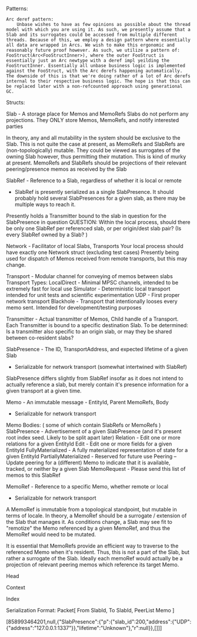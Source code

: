 Patterns:

    Arc deref pattern:
        Unbase wishes to have as few opinions as possible about the thread model with which you are using it. As such, we presently assume that a Slab and its surrogates could be accessed from multiple different threads. Because of this, we employ a design pattern where essentially all data are wrapped in Arcs. We wish to make this ergonomic and reasonably future proof however. As such, we utilize a pattern of: FooStruct(Arc<FooStructInner>), where the outer FooStruct is essentially just an Arc newtype with a deref impl yeilding the FooStructInner. Essentially all unbase business logic is implemented against the FooStruct, with the Arc derefs happening automatically. The downside of this is that we're doing rather of a lot of Arc derefs internal to their respective business logic. The hope is that this can be replaced later with a non-refcounted approach using generational GC.

Structs:

Slab - A storage place for Memos and MemoRefs
  Slabs do not perform any projections. They ONLY store Memos, MemoRefs, and notify interested parties

  In theory, any and all mutability in the system should be exclusive to the Slab.
  This is not quite the case at present, as MemoRefs and SlabRefs are (non-topologically) mutable. They could be viewed as surrogates of the owning Slab however, thus permitting their mutation.
  This is kind of murky at present. MemoRefs and SlabRefs should be projections of their relevant peering/presence memos as received by the Slab

SlabRef - Reference to a Slab, regardless of whether it is local or remote
  * SlabRef is presently serialized as a single SlabPresence. It should probably hold several SlabPresences for a given slab, as there may be multiple ways to reach it.

  Presently holds a Transmitter bound to the slab in question for the SlabPresence in question
  QUESTION: Within the local process, should there be only one SlabRef per referenced slab, or per origin/dest slab pair? (Is every SlabRef owned by a Slab? )

Network - Facilitator of local Slabs, Transports
  Your local process should have exactly one Network struct (excluding test cases)
  Presently being used for dispatch of Memos received from remote transports, but this may change.

Transport - Modular channel for conveying of memos between slabs
  Transport Types:
    LocalDirect - Minimal MPSC channels, intended to be extremely fast for local use
    Simulator - Deterministic local transport intended for unit tests and scientific experimentation
    UDP - First proper network transport
    Blackhole - Transport that intentionally looses every memo sent. Intended for development/testing purposes

Transmitter - Actual transmitter of Memos, Child handle of a Transport.
  Each Transmitter is bound to a specific destination Slab.
  To be determined: Is a transmitter also specific to an origin slab, or may they be shared between co-resident slabs?

SlabPresence - The ID, TransportAddress, and expected lifetime of a given Slab
  * Serializable for network transport (somewhat intertwined with SlabRef)

  SlabPresence differs slightly from SlabRef insofar as it does not intend to actually reference a slab, but merely contain it's presence information for a given transport at a given time.

Memo - An immutable message - EntityId, Parent MemoRefs, Body
  * Serializable for network transport

  Memo Bodies: ( some of which contain SlabRefs or MemoRefs )
    SlabPresence - Advertisement of a given SlabPresence (and it's present root index seed. Likely to be split apart later)
    Relation - Edit one or more relations for a given EntityId
    Edit - Edit one or more fields for a given EntityId
    FullyMaterialized - A fully materialized representation of state for a given EntityId
    PartiallyMaterialized - Reserved for future use
    Peering – Update peering for a (different) Memo to indicate that it is available, tracked, or neither by a given Slab
    MemoRequest - Please send this list of memos to this SlabRef

MemoRef - Reference to a specific Memo, whether remote or local
  * Serializable for network transport

  A MemoRef is immutable from a topological standpoint, but mutable in terms of locale.
  In theory, a MemoRef should be a surrogate / extension of the Slab that manages it.
  As conditions change, a Slab may see fit to "remotize" the Memo referenced by a given MemoRef, and thus the MemoRef would need to be mutated.

  It is essential that MemoRefs provide an efficient way to traverse to the referenced Memo when it's resident.
  Thus, this is not a part of the Slab, but rather a surrogate of the Slab. Ideally each memoRef would actually be a projection of relevant peering memos which reference its target Memo.

Head

Context

Index


Serialization Format:
Packet[
    From SlabId,
    To   SlabId,
    PeerList
    Memo
]

 [858993464201,null,{"SlabPresence":{"p":{"slab_id":200,"address":{"UDP":{"address":"127.0.0.1:1337"}},"lifetime":"Unknown"},"r":null}},[]]]
